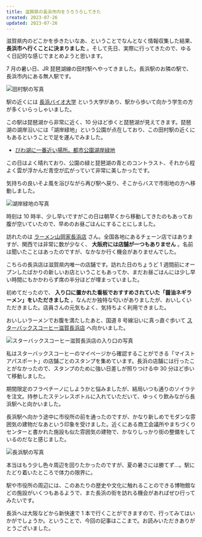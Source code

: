 ```yaml
---
title: 滋賀県の長浜市内をうろうろしてきた
created: 2023-07-26
updated: 2023-07-26
---
```


滋賀県内のどこかを歩きたいなあ、ということでなんとなく情報収集した結果、 **長浜市へ行くことに決まりました** 。そして先日、実際に行ってきたので、ゆるく日記的な感じでまとめようと思います。

7 月の暑い日、JR 琵琶湖線の田村駅へやってきました。長浜駅のお隣の駅で、長浜市内にある無人駅です。

![田村駅の写真](83bd7a64-ffe8-445b-961d-5614d6923d00)

駅の近くには [長浜バイオ大学](https://www.nagahama-i-bio.ac.jp/) という大学があり、駅から歩いて向かう学生の方が多くいらっしゃいました。

この駅は琵琶湖から非常に近く、10 分ほど歩くと琵琶湖が見えてきます。琵琶湖の湖岸沿いには「湖岸緑地」という公園が点在しており、この田村駅の近くにもあるということで足を運んでみました。

- [びわ湖に一番近い場所。都市公園湖岸緑地](https://www.seibu-la.co.jp/park/kogan/)

この日はよく晴れており、公園の緑と琵琶湖の青とのコントラスト、それから程よく雲が浮かんだ青空が広がっていて非常に美しかったです。

気持ちの良いそよ風を浴びながら再び駅へ戻り、そこからバスで市街地の方へ移動しました。

![湖岸緑地の写真](24dac457-98ee-4317-409b-1aff70d78000)

時刻は 10 時半、少し早いですがこの日は朝早くから移動してきたのもあってお腹が空いていたので、早めのお昼ごはんにすることにしました。

訪れたのは [ラーメン山岡家長浜店](https://www.yamaokaya.com/shops/1344/) さん。全国各地にあるチェーン店ではありますが、関西では非常に数が少なく、 **大阪府には店舗が一つもありません** 。名前は聞いたことはあったのですが、なかなか行く機会がありませんでした。

こちらの長浜店は滋賀県内唯一の店舗です。訪れた日のちょうど 1 週間前にオープンしたばかりの新しいお店ということもあってか、まだお昼ごはんには少し早い時間にもかかわらず席の半分ほどが埋まっていました。

初めてだったので、 **入り口に置かれた看板でおすすめされていた「醤油ネギラーメン」をいただきました** 。なんだか独特な匂いがありましたが、おいしくいただきました。店員さんの元気もよく、気持ちよく利用できました。

おいしいラーメンでお腹を満たしたあと、国道 8 号線沿いに真っ直ぐ歩いて [スターバックスコーヒー滋賀長浜店](https://store.starbucks.co.jp/detail-1294/) へ向かいました。

![スターバックスコーヒー滋賀長浜店の入り口の写真](2c769d85-8a4e-4ee0-0854-f31a5dfb1b00)

私はスターバックスコーヒーのマイページから確認することができる「マイストアパスポート」の店舗ごとのスタンプを集めています。長浜の店舗には行ったことがなかったので、スタンプのために強い日差しが照りつける中 30 分ほど歩いて移動しました。

期間限定のフラペチーノにしようかと悩みましたが、結局いつも通りのソイラテを注文。持参したステンレスボトルに入れていただいて、ゆっくり飲みながら長浜駅へと向かいました。

長浜駅へ向かう途中に市役所の前を通ったのですが、かなり新しめでモダンな雰囲気の建物だなあという印象を受けました。近くにある商工会議所やまちづくりセンターと書かれた施設も似た雰囲気の建物で、かなりしっかり街の整備をしているのだなと感じました。

![長浜駅の写真](4609e2cc-3795-44bb-1322-576b3551e700)

本当はもう少し色々周辺を回りたかったのですが、夏の暑さには勝てず…。駅にたどり着いたところで体力の限界に。

駅や市役所の周辺には、このあたりの歴史や文化に触れることのできる博物館などの施設がいくつもあるようで、また長浜の街を訪れる機会があればぜひ行ってみたいです。

長浜へは大阪などから新快速で 1 本で行くことができますので、行ってみてはいかがでしょうか。ということで、今回の記事はここまで。お読みいただきありがとうございました。
